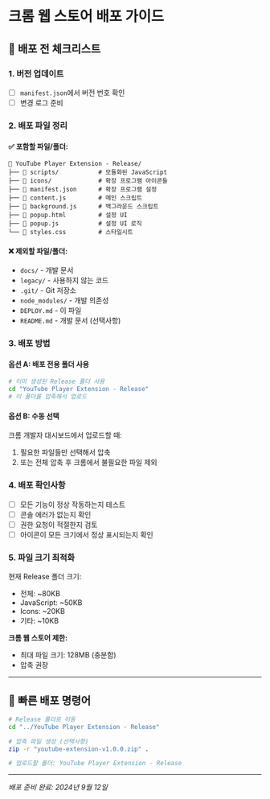 # 크롬 웹 스토어 배포 가이드

## 🚀 배포 전 체크리스트

### 1. 버전 업데이트
- [ ] `manifest.json`에서 버전 번호 확인
- [ ] 변경 로그 준비

### 2. 배포 파일 정리

#### ✅ 포함할 파일/폴더:
```
📁 YouTube Player Extension - Release/
├── 📁 scripts/           # 모듈화된 JavaScript
├── 📁 icons/             # 확장 프로그램 아이콘들
├── 📄 manifest.json      # 확장 프로그램 설정
├── 📄 content.js         # 메인 스크립트
├── 📄 background.js      # 백그라운드 스크립트
├── 📄 popup.html         # 설정 UI
├── 📄 popup.js           # 설정 UI 로직
└── 📄 styles.css         # 스타일시트
```

#### ❌ 제외할 파일/폴더:
- `docs/` - 개발 문서
- `legacy/` - 사용하지 않는 코드
- `.git/` - Git 저장소
- `node_modules/` - 개발 의존성
- `DEPLOY.md` - 이 파일
- `README.md` - 개발 문서 (선택사항)

### 3. 배포 방법

#### 옵션 A: 배포 전용 폴더 사용
```bash
# 이미 생성된 Release 폴더 사용
cd "YouTube Player Extension - Release"
# 이 폴더를 압축해서 업로드
```

#### 옵션 B: 수동 선택
크롬 개발자 대시보드에서 업로드할 때:
1. 필요한 파일들만 선택해서 압축
2. 또는 전체 압축 후 크롬에서 불필요한 파일 제외

### 4. 배포 확인사항

- [ ] 모든 기능이 정상 작동하는지 테스트
- [ ] 콘솔 에러가 없는지 확인
- [ ] 권한 요청이 적절한지 검토
- [ ] 아이콘이 모든 크기에서 정상 표시되는지 확인

### 5. 파일 크기 최적화

현재 Release 폴더 크기:
- 전체: ~80KB
- JavaScript: ~50KB
- Icons: ~20KB
- 기타: ~10KB

**크롬 웹 스토어 제한:**
- 최대 파일 크기: 128MB (충분함)
- 압축 권장

---

## 🎯 빠른 배포 명령어

```bash
# Release 폴더로 이동
cd "../YouTube Player Extension - Release"

# 압축 파일 생성 (선택사항)
zip -r "youtube-extension-v1.0.0.zip" .

# 업로드할 폴더: YouTube Player Extension - Release
```

---
*배포 준비 완료: 2024년 9월 12일*